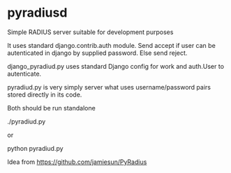 # pyradiusd
Simple RADIUS server suitable for development purposes

It uses standard django.contrib.auth module.
Send accept if user can be autenticated in django by supplied password.
Else send reject.

django_pyradiud.py uses standard Django config for work and auth.User to autenticate.

pyradiud.py is very simply server what uses username/password pairs stored directly in its code.

Both should be run standalone

./pyradiud.py

or 

python pyradiud.py

Idea from https://github.com/jamiesun/PyRadius
